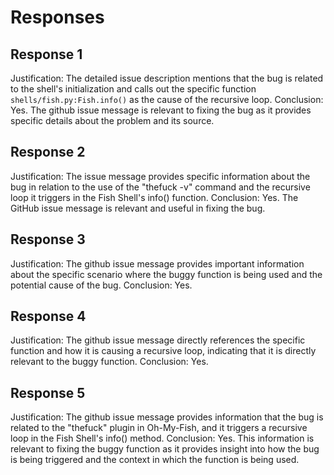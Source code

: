 # Responses
## Response 1
Justification: The detailed issue description mentions that the bug is related to the shell's initialization and calls out the specific function `shells/fish.py:Fish.info()` as the cause of the recursive loop.
Conclusion: Yes. The github issue message is relevant to fixing the bug as it provides specific details about the problem and its source.

## Response 2
Justification: The issue message provides specific information about the bug in relation to the use of the "thefuck -v" command and the recursive loop it triggers in the Fish Shell's info() function.
Conclusion: Yes. The GitHub issue message is relevant and useful in fixing the bug.

## Response 3
Justification: The github issue message provides important information about the specific scenario where the buggy function is being used and the potential cause of the bug.
Conclusion: Yes.

## Response 4
Justification: The github issue message directly references the specific function and how it is causing a recursive loop, indicating that it is directly relevant to the buggy function.
Conclusion: Yes.

## Response 5
Justification: The github issue message provides information that the bug is related to the "thefuck" plugin in Oh-My-Fish, and it triggers a recursive loop in the Fish Shell's info() method.
Conclusion: Yes. This information is relevant to fixing the buggy function as it provides insight into how the bug is being triggered and the context in which the function is being used.

